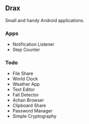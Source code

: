 ## Drax

Small and handy Android applications.

### Apps

- Notification Listener
- Step Counter

### Todo

- File Share
- World Clock
- Weather App
- Text Editor
- Fall Detector
- 4chan Browser
- Clipboard Share
- Password Manager
- Simple Cryptography
